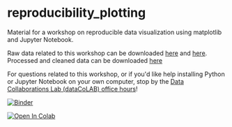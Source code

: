 # reproducibility_plotting
Material for a workshop on reproducible data visualization using matplotlib and Jupyter Notebook.

Raw data related to this workshop can be downloaded [here](https://raw.githubusercontent.com/Reproducible-Science-Curriculum/data-exploration-RR-Jupyter/gh-pages/data/gapminderDataFiveYear_superDirty.txt) and [here](https://raw.githubusercontent.com/Reproducible-Science-Curriculum/data-exploration-RR-Jupyter/gh-pages/data/PRB_data.txt). Processed and cleaned data can be downloaded [here](https://cmu.app.box.com/s/5bnbimykd0izklxh1xlca7zwzxmgpeiv)

For questions related to this workshop, or if you'd like help installing Python or Jupyter Notebook on your own computer, stop by the [Data Collaborations Lab (dataCoLAB) office hours](https://cmu-lib.github.io/data-colab/consulting.html)!

[![Binder](https://mybinder.org/badge_logo.svg)](https://mybinder.org/v2/gh/huajinw/reproducibility_plotting.git/master)

[![Open In Colab](https://colab.research.google.com/assets/colab-badge.svg)](https://mybinder.org/v2/gh/huajinw/reproducibility_plotting.git/master)


